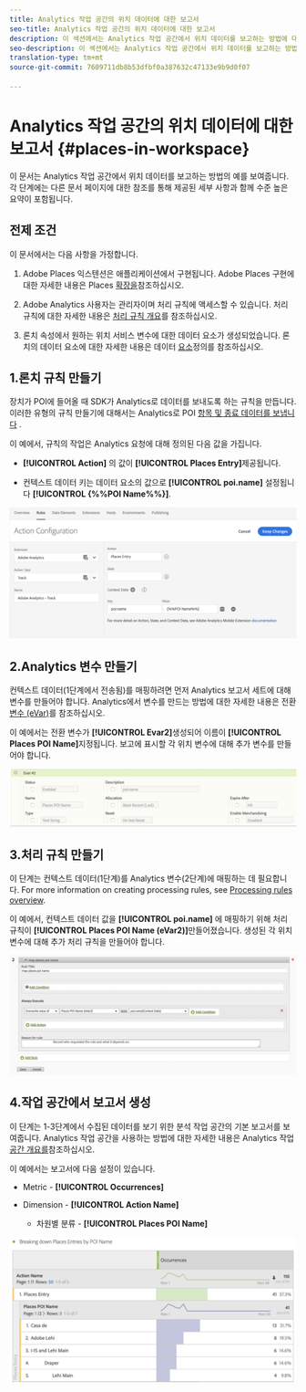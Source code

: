 ```yaml
---
title: Analytics 작업 공간의 위치 데이터에 대한 보고서
seo-title: Analytics 작업 공간의 위치 데이터에 대한 보고서
description: 이 섹션에서는 Analytics 작업 공간에서 위치 데이터를 보고하는 방법에 대한 정보를 제공합니다.
seo-description: 이 섹션에서는 Analytics 작업 공간에서 위치 데이터를 보고하는 방법에 대한 정보를 제공합니다.
translation-type: tm+mt
source-git-commit: 7609711db8b53dfbf0a387632c47133e9b9d0f07

---
```



# Analytics 작업 공간의 위치 데이터에 대한 보고서 {#places-in-workspace}

이 문서는 Analytics 작업 공간에서 위치 데이터를 보고하는 방법의 예를 보여줍니다. 각 단계에는 다른 문서 페이지에 대한 참조를 통해 제공된 세부 사항과 함께 수준 높은 요약이 포함됩니다.

## 전제 조건

이 문서에서는 다음 사항을 가정합니다.

1. Adobe Places 익스텐션은 애플리케이션에서 구현됩니다. Adobe Places 구현에 대한 자세한 내용은 Places [확장을](/help/places-ext-aep-sdks/places-extension/places-extension.md)참조하십시오.

1. Adobe Analytics 사용자는 관리자이며 처리 규칙에 액세스할 수 있습니다. 처리 규칙에 대한 자세한 내용은 [처리 규칙 개요](https://docs.adobe.com/content/help/en/analytics/admin/admin-tools/processing-rules/processing-rules.html)를 참조하십시오.

1. 론치 속성에서 원하는 위치 서비스 변수에 대한 데이터 요소가 생성되었습니다. 론치의 데이터 요소에 대한 자세한 내용은 데이터 [요소](/help/use-places-launch-workflow/define-data-elements.md)정의를 참조하십시오.


## 1.론치 규칙 만들기

장치가 POI에 들어올 때 SDK가 Analytics로 데이터를 보내도록 하는 규칙을 만듭니다. 이러한 유형의 규칙 만들기에 대해서는 Analytics로 POI [항목 및 종료 데이터를 보냅니다](/help/use-places-with-other-solutions/places-adobe-analytics/use-places-adobe-analytics.md) .

이 예에서, 규칙의 작업은 Analytics 요청에 대해 정의된 다음 값을 가집니다.

* **[!UICONTROL Action]** 의 값이 **[!UICONTROL Places Entry]**&#x200B;제공됩니다.

* 컨텍스트 데이터 키는 데이터 요소의 값으로 **[!UICONTROL poi.name]** 설정됩니다 **[!UICONTROL {%%POI Name%%}]**.

!["작업 설정"](/help/assets/pt-setAction.png)

## 2.Analytics 변수 만들기

컨텍스트 데이터(1단계에서 전송됨)를 매핑하려면 먼저 Analytics 보고서 세트에 대해 변수를 만들어야 합니다. Analytics에서 변수를 만드는 방법에 대한 자세한 내용은 전환 [변수 \(eVar\)](https://docs.adobe.com/content/help/en/analytics/implementation/analytics-basics/ref-conversion-variables-evar.html)를 참조하십시오.

이 예에서는 전환 변수가 **[!UICONTROL Evar2]**&#x200B;생성되어 이름이 **[!UICONTROL Places POI Name]**&#x200B;지정됩니다. 보고에 표시할 각 위치 변수에 대해 추가 변수를 만들어야 합니다.

!["분석 변수 만들기"](/help/assets/aa-evar.png)

## 3.처리 규칙 만들기

이 단계는 컨텍스트 데이터(1단계)를 Analytics 변수(2단계)에 매핑하는 데 필요합니다. For more information on creating processing rules, see [Processing rules overview](https://docs.adobe.com/content/help/en/analytics/admin/admin-tools/processing-rules/processing-rules.html).

이 예에서, 컨텍스트 데이터 값을 **[!UICONTROL poi.name]** 에 매핑하기 위해 처리 규칙이 **[!UICONTROL Places POI Name \(eVar2\)]**&#x200B;만들어졌습니다. 생성된 각 위치 변수에 대해 추가 처리 규칙을 만들어야 합니다.

!["처리 규칙 만들기"](/help/assets/aa-processing-rule.png)

## 4.작업 공간에서 보고서 생성

이 단계는 1-3단계에서 수집된 데이터를 보기 위한 분석 작업 공간의 기본 보고서를 보여줍니다. Analytics 작업 공간을 사용하는 방법에 대한 자세한 내용은 Analytics 작업 [공간 개요를](https://docs.adobe.com/content/help/en/analytics/analyze/analysis-workspace/analysis-workspace-features.html)참조하십시오.

이 예에서는 보고서에 다음 설정이 있습니다.

* Metric - **[!UICONTROL Occurrences]**

* Dimension - **[!UICONTROL Action Name]**

   * 차원별 분류 - **[!UICONTROL Places POI Name]**

!["작업 공간에서 보고서 만들기"](/help/assets/aa-workspace.png)
